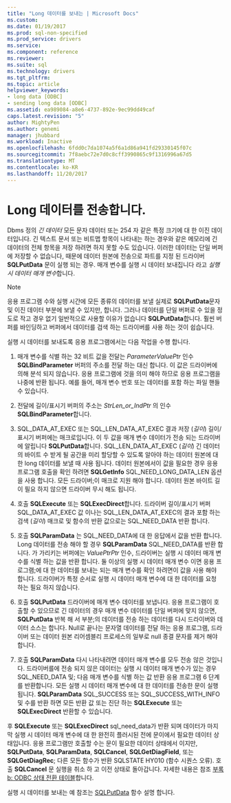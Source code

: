 ```yaml
---
title: "Long 데이터를 보내는 | Microsoft Docs"
ms.custom: 
ms.date: 01/19/2017
ms.prod: sql-non-specified
ms.prod_service: drivers
ms.service: 
ms.component: reference
ms.reviewer: 
ms.suite: sql
ms.technology: drivers
ms.tgt_pltfrm: 
ms.topic: article
helpviewer_keywords:
- long data [ODBC]
- sending long data [ODBC]
ms.assetid: ea989084-a8e6-4737-892e-9ec99dd49caf
caps.latest.revision: "5"
author: MightyPen
ms.author: genemi
manager: jhubbard
ms.workload: Inactive
ms.openlocfilehash: 6fdd0c7da1074a5f6a1d86a941fd29330145f07c
ms.sourcegitcommit: 7f8aebc72e7d0c8cff3990865c9f1316996a67d5
ms.translationtype: MT
ms.contentlocale: ko-KR
ms.lasthandoff: 11/20/2017
---
```

# <a name="sending-long-data"></a>Long 데이터를 전송합니다.
Dbms 정의 *긴 데이터* 모든 문자 데이터 또는 254 자 같은 특정 크기에 대 한 이진 데이터입니다. 긴 텍스트 문서 또는 비트맵 항목이 나타내는 하는 경우와 같은 메모리에 긴 데이터의 전체 항목을 저장 하려면 하지 못할 수도 있습니다. 이러한 데이터는 단일 버퍼에 저장할 수 없습니다, 때문에 데이터 원본에 전송으로 파트를 지정 된 드라이버 **SQLPutData** 문이 실행 되는 경우. 매개 변수를 실행 시 데이터 보내집니다 라고 *실행 시 데이터 매개 변수*합니다.  
  
> [!NOTE]  
>  응용 프로그램 수와 실행 시간에 모든 종류의 데이터를 보낼 실제로 **SQLPutData**문자 및 이진 데이터 부분에 보낼 수 있지만, 합니다. 그러나 데이터를 단일 버퍼로 수 있을 정도로 작고 경우 없기 일반적으로 사용할 이유가 없습니다 **SQLPutData**합니다. 훨씬 버퍼를 바인딩하고 버퍼에서 데이터를 검색 하는 드라이버를 사용 하는 것이 쉽습니다.  
  
 실행 시 데이터를 보내도록 응용 프로그램에서는 다음 작업을 수행 합니다.  
  
1.  매개 변수를 식별 하는 32 비트 값을 전달는 *ParameterValuePtr* 인수 **SQLBindParameter** 버퍼의 주소를 전달 하는 대신 합니다. 이 값은 드라이버에 의해 분석 되지 않습니다. 응용 프로그램에 것을 의미 해야 하므로 응용 프로그램을 나중에 반환 됩니다. 예를 들어, 매개 변수 번호 또는 데이터를 포함 하는 파일 핸들 수 있습니다.  
  
2.  전달에 길이/표시기 버퍼의 주소는 *StrLen_or_IndPtr* 의 인수 **SQLBindParameter**합니다.  
  
3.  SQL_DATA_AT_EXEC 또는 SQL_LEN_DATA_AT_EXEC 결과 저장 (*길이*) 길이/표시기 버퍼에는 매크로입니다. 이 두 값을 매개 변수 데이터가 전송 되는 드라이버에 알립니다 **SQLPutData**합니다. SQL_LEN_DATA_AT_EXEC (*길이*) 긴 데이터의 바이트 수 받게 될 공간을 미리 할당할 수 있도록 알아야 하는 데이터 원본에 대 한 long 데이터를 보낼 때 사용 됩니다. 데이터 원본에서이 값을 필요한 경우 응용 프로그램 호출을 확인 하려면 **SQLGetInfo** SQL_NEED_LONG_DATA_LEN 옵션을 사용 합니다. 모든 드라이버;이 매크로 지원 해야 합니다. 데이터 원본 바이트 길이 필요 하지 않으면 드라이버 무시 해도 됩니다.  
  
4.  호출 **SQLExecute** 또는 **SQLExecDirect**합니다. 드라이버 길이/표시기 버퍼 SQL_DATA_AT_EXEC 값 이나는 SQL_LEN_DATA_AT_EXEC의 결과 포함 하는 검색 (*길이*) 매크로 및 함수의 반환 값으로는 SQL_NEED_DATA 반환 합니다.  
  
5.  호출 **SQLParamData** 는 SQL_NEED_DATA에 대 한 응답에서 값을 반환 합니다. Long 데이터를 전송 해야 할 경우 **SQLParamData** SQL_NEED_DATA를 반환 합니다. 가 가리키는 버퍼에는 *ValuePtrPtr* 인수, 드라이버는 실행 시 데이터 매개 변수를 식별 하는 값을 반환 합니다. 둘 이상의 실행 시 데이터 매개 변수 이면 응용 프로그램;에 대 한 데이터를 보내는 되는 매개 변수를 확인 하려면이 값을 사용 해야 합니다. 드라이버가 특정 순서로 실행 시 데이터 매개 변수에 대 한 데이터를 요청 하는 필요 하지 않습니다.  
  
6.  호출 **SQLPutData** 드라이버에 매개 변수 데이터를 보냅니다. 응용 프로그램이 호출할 수 있으므로 긴 데이터의 경우 매개 변수 데이터를 단일 버퍼에 맞지 않으면, **SQLPutData** 반복 해 서 부분;의 데이터를 전송 하는 데이터를 다시 드라이버와 데이터 소스는 합니다. Null로 끝나는 문자열 데이터를 전달 하는 응용 프로그램, 드라이버 또는 데이터 원본 리어셈블리 프로세스의 일부로 null 종결 문자를 제거 해야 합니다.  
  
7.  호출 **SQLParamData** 다시 나타내려면 데이터 매개 변수를 모두 전송 않은 것입니다. 드라이버를에 전송 되지 않은 데이터는 실행 시 데이터 매개 변수가 있는 경우 SQL_NEED_DATA 및; 다음 매개 변수를 식별 하는 값 반환 응용 프로그램 6 단계를 반환합니다. 모든 실행 시 데이터 매개 변수에 대 한 데이터를 전송한 문이 실행 됩니다. **SQLParamData** SQL_SUCCESS 또는 SQL_SUCCESS_WITH_INFO 및 수를 반환 하면 모든 반환 값 또는 진단 하는 **SQLExecute** 또는 **SQLExecDirect** 반환할 수 있습니다.  
  
 후 **SQLExecute** 또는 **SQLExecDirect** sql_need_data가 반환 되며 데이터가 마지막 실행 시 데이터 매개 변수에 대 한 완전히 플러시된 전에 문이에서 필요한 데이터 상태입니다. 응용 프로그램만 호출할 수는 문이 필요한 데이터 상태에서 이지만, **SQLPutData**, **SQLParamData**, **SQLCancel**, **SQLGetDiagField**, 또는 **SQLGetDiagRec**; 다른 모든 함수가 반환 SQLSTATE HY010 (함수 시퀀스 오류). 호출 **SQLCancel** 문 실행을 취소 하 고 이전 상태로 돌아갑니다. 자세한 내용은 참조 [부록 b: ODBC 상태 전환 테이블](../../../odbc/reference/appendixes/appendix-b-odbc-state-transition-tables.md)합니다.  
  
 실행 시 데이터를 보내는 예 참조는 [SQLPutData](../../../odbc/reference/syntax/sqlputdata-function.md) 함수 설명 합니다.

